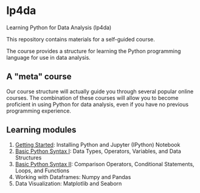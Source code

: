 # lp4da

Learning Python for Data Analysis (lp4da)

This repository contains materials for a self-guided course.

The course provides a structure for learning the Python programming language for use in data analysis.

## A "meta" course

Our course structure will actually guide you through several popular online courses. 
The combination of these courses will allow you to become proficient in using Python for data 
analysis, even if you have no previous programming experience.

## Learning modules

1. [Getting Started](getting_started.md): Installing Python and Jupyter (IPython) Notebook
2. [Basic Python Syntax I](basic_python_syntax.md): Data Types, Operators, Variables, and Data Structures
3. [Basic Python Syntax II](basic_python_syntax_2.md): Comparison Operators, Conditional Statements, Loops, and Functions
4. Working with Dataframes: Numpy and Pandas
5. Data Visualization: Matplotlib and Seaborn
